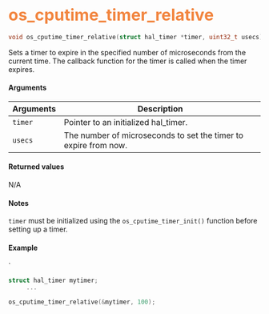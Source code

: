 ## <font color="F2853F" style="font-size:24pt">os_cputime_timer_relative</font>

```c
void os_cputime_timer_relative(struct hal_timer *timer, uint32_t usecs)
```
Sets a timer to expire in the specified number of microseconds from the current time.  The callback function for the timer is called when the timer expires. 


#### Arguments

| Arguments | Description |
|-----------|-------------|
| `timer` |  Pointer to an initialized hal_timer.
| `usecs` |  The number of microseconds to set the timer to expire from now.


#### Returned values
N/A

#### Notes

`timer` must be initialized using the `os_cputime_timer_init()` function before setting up a timer. 

#### Example
`
```c
struct hal_timer mytimer;
     ...

os_cputime_timer_relative(&mytimer, 100);

```

